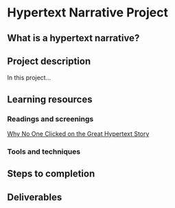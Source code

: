 # Hypertext Narrative Project
## What is a hypertext narrative?
## Project description
 In this project...
## Learning resources
### Readings and screenings
[Why No One Clicked on the Great Hypertext Story](http://www.wired.com/2013/04/hypertext/)
### Tools and techniques
## Steps to completion
## Deliverables
